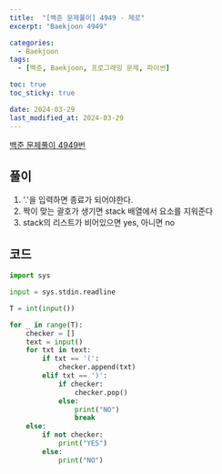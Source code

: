 ```yaml
---
title:  "[백준 문제풀이] 4949 - 제로"
excerpt: "Baekjoon 4949"

categories:
  - Baekjoon
tags:
  - [백준, Baekjoon, 프로그래밍 문제, 파이썬]

toc: true
toc_sticky: true

date: 2024-03-29
last_modified_at: 2024-03-29
---
```


[백준 문제풀이 4949번](https://www.acmicpc.net/problem/4949)
 
## 풀이
1. '.'을 입력하면 종료가 되어야한다.
2. 짝이 맞는 괄호가 생기면 stack 배열에서 요소를 지워준다
3. stack의 리스트가 비어있으면 yes, 아니면 no

## 코드

```py
import sys

input = sys.stdin.readline

T = int(input())

for _ in range(T):
    checker = []
    text = input()
    for txt in text:
        if txt == '(':
            checker.append(txt)
        elif txt == ')':
            if checker:
                checker.pop()
            else:
                print("NO")
                break
    else:
        if not checker:
            print("YES")
        else:
            print("NO")
```
